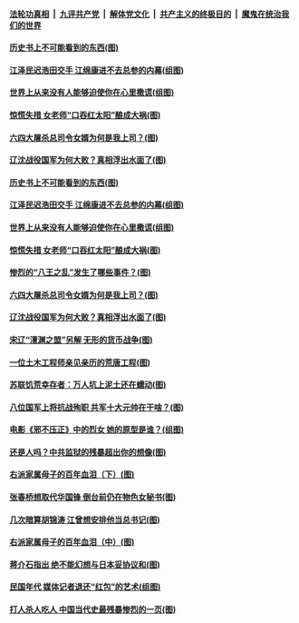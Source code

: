 

####  [法轮功真相](../../../../basic/blob/master/README.md?t=03050031) &nbsp;|&nbsp; [九评共产党](../../../../9ping.md/blob/master/README.md?t=03050031) &nbsp;|&nbsp; [解体党文化](../../../../jtdwh.md/blob/master/README.md?t=03050031)  &nbsp;|&nbsp; [共产主义的终极目的](../../../../gczydzjmd.md/blob/master/README.md?t=03050031) &nbsp;|&nbsp; [魔鬼在统治我们的世界](../../../../mgztzwmdsj.md/blob/master/README.md?t=03050031) 

#### [历史书上不可能看到的东西(图)](../pages/p6/964449.md?t=03050031) 

#### [江泽民迟浩田交手 江绵康进不去总参的内幕(组图)](../pages/p6/963937.md?t=03050031) 

#### [世界上从来没有人能够迫使你在心里撒谎(组图)](../pages/p6/963996.md?t=03050031) 

#### [惊慌失措 女老师“口吞红太阳”酿成大祸(图)](../pages/p6/963843.md?t=03050031) 

#### [六四大屠杀总司令女婿为何是我上司？(图)](../pages/p6/963450.md?t=03050031) 

#### [辽沈战役国军为何大败？真相浮出水面了(图)](../pages/p6/963832.md?t=03050031) 

#### [历史书上不可能看到的东西(图)](../pages/p6/964449.md?t=03050031) 

#### [江泽民迟浩田交手 江绵康进不去总参的内幕(组图)](../pages/p6/963937.md?t=03050031) 

#### [世界上从来没有人能够迫使你在心里撒谎(组图)](../pages/p6/963996.md?t=03050031) 

#### [惊慌失措 女老师“口吞红太阳”酿成大祸(图)](../pages/p6/963843.md?t=03050031) 

#### [惨烈的“八王之乱”发生了哪些事件？(图)](../pages/p6/963837.md?t=03050031) 

#### [六四大屠杀总司令女婿为何是我上司？(图)](../pages/p6/963450.md?t=03050031) 

#### [辽沈战役国军为何大败？真相浮出水面了(图)](../pages/p6/963832.md?t=03050031) 

#### [宋辽“澶渊之盟”另解 无形的货币战争(图)](../pages/p6/963938.md?t=03050031) 

#### [一位土木工程师亲见亲历的荒唐工程(图)](../pages/p6/961631.md?t=03050031) 

#### [苏联饥荒幸存者：万人坑上泥土还在蠕动(图)](../pages/p6/963590.md?t=03050031) 

#### [八位国军上将抗战殉职 共军十大元帅在干啥？(图)](../pages/p6/960724.md?t=03050031) 

#### [电影《邪不压正》中的烈女 她的原型是谁？(组图)](../pages/p6/963716.md?t=03050031) 

#### [还是人吗？中共监狱的残暴超出你的想像(图)](../pages/p6/963278.md?t=03050031) 

#### [右派家属母子的百年血泪（下）(图)](../pages/p6/962627.md?t=03050031) 

#### [张春桥想取代华国锋 倒台前仍在物色女秘书(图)](../pages/p6/962833.md?t=03050031) 

#### [几次暗算胡锦涛 江曾想安排他当总书记(图)](../pages/p6/941643.md?t=03050031) 

#### [右派家属母子的百年血泪（中）(图)](../pages/p6/962624.md?t=03050031) 

#### [蒋介石指出 绝不能幻想与日本妥协议和(图)](../pages/p6/963714.md?t=03050031) 

#### [民国年代 媒体记者退还“红包”的艺术(组图)](../pages/p6/963262.md?t=03050031) 

#### [打人杀人吃人 中国当代史最残暴惨烈的一页(图)](../pages/p6/963122.md?t=03050031) 

